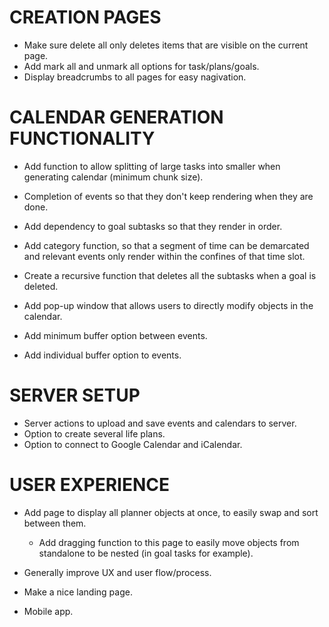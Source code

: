 # CREATION PAGES

- Make sure delete all only deletes items that are visible on the current page.
- Add mark all and unmark all options for task/plans/goals.
- Display breadcrumbs to all pages for easy nagivation.

# CALENDAR GENERATION FUNCTIONALITY

- Add function to allow splitting of large tasks into smaller when generating calendar (minimum chunk size).
- Completion of events so that they don't keep rendering when they are done.
- Add dependency to goal subtasks so that they render in order.
- Add category function, so that a segment of time can be demarcated and relevant events only render within the confines of that time slot.

- Create a recursive function that deletes all the subtasks when a goal is deleted.

- Add pop-up window that allows users to directly modify objects in the calendar.

- Add minimum buffer option between events.
- Add individual buffer option to events.

# SERVER SETUP

- Server actions to upload and save events and calendars to server.
- Option to create several life plans.
- Option to connect to Google Calendar and iCalendar.

# USER EXPERIENCE

- Add page to display all planner objects at once, to easily swap and sort between them.

  - Add dragging function to this page to easily move objects from standalone to be nested (in goal tasks for example).

- Generally improve UX and user flow/process.

- Make a nice landing page.

- Mobile app.
